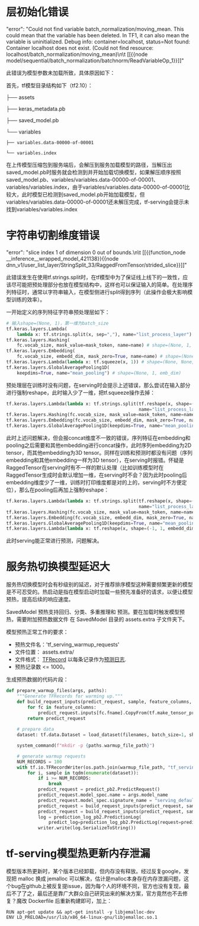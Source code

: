 # 层初始化错误

"error": "Could not find variable batch_normalization/moving_mean. This could mean that the variable has been deleted. In TF1, it can also mean the variable is uninitialized. Debug info: container=localhost, status=Not found: Container localhost does not exist. (Could not find resource: localhost/batch_normalization/moving_mean)\n\t [[{{node model/sequential/batch_normalization/batchnorm/ReadVariableOp_1}}]]"

此错误为模型参数未加载所致，具体原因如下：

首先，tf模型目录结构如下（tf2.10）：

├── assets

├── keras_metadata.pb

├── saved_model.pb

└── variables

    ├── variables.data-00000-of-00001

    └── variables.index

在上传模型压缩包到服务端后，会解压到服务加载模型的路径，当解压出saved_model.pb时服务就会检测到并开始加载切换模型，如果解压顺序按照saved_model.pb、variables/variables.data-00000-of-00001、variables/variables.index，由于variables/variables.data-00000-of-00001比较大，此时模型已检测到saved_model.pb开始加载模型，但variables/variables.data-00000-of-00001还未解压完成，tf-serving会提示未找到variables/variables.index

# 字符串切割维度错误

"error": "slice index 1 of dimension 0 out of bounds.\n\t [[{{function_node __inference__wrapped_model_421138}}{{node dnn_v1/user_list_layer/StringSplit_33/RaggedFromTensor/strided_slice}}]]"

此错误发生在使用tf.strings.split时，在tf模型中为了保证线上线下的一致性，应该尽可能把预处理部分也放在模型结构中，这样也可以保证输入的简单。在处理序列特征时，通常以字符串输入，在模型侧进行split得到序列（此操作会极大影响模型训练的效率）。

一开始定义的序列特征字符串预处理层如下：

```Python
# 输入shape=(None, 1)，第一维为batch_size
tf.keras.layers.Lambda(
    lambda x: tf.strings.split(x, sep=","), name="list_process_layer") # shape=(None, 1, None)
tf.keras.layers.Hashing(
    fc.vocab_size, mask_value=mask_token, name=name) # shape=(None, 1, None)
tf.keras.layers.Embedding(
    fc.vocab_size, embedd_dim, mask_zero=True, name=name) # shape=(None, 1, None, emb_dim)
tf.keras.layers.Lambda(lambda x: tf.squeeze(x, 1)) # shape=(None, None, emb_dim)
tf.keras.layers.GlobalAveragePooling1D(
    keepdims=True, name="mean_pooling") # shape=(None, 1, emb_dim)
```

预处理层在训练时没有问题，在serving时会提示上述错误，那么尝试在输入部分进行强制reshape，此时输入少了一维，把tf.squeeze操作去掉：

```Python
tf.keras.layers.Lambda(lambda x: tf.strings.split(tf.reshape(x, shape=(-1,)), sep="$,"), 
                                                  name="list_process_layer") # shape=(None, None)
tf.keras.layers.Hashing(fc.vocab_size, mask_value=mask_token, name=name) # shape=(None, None)
tf.keras.layers.Embedding(fc.vocab_size, embedd_dim, mask_zero=True, name=name) # shape=(None, None, emb_dim)
tf.keras.layers.GlobalAveragePooling1D(keepdims=True, name="mean_pooling") # shape=(None, 1, emb_dim)
```

此时上述问题解决，但会报concat维度不一致的错误，序列特征在embedding和pooling之后需要和其他embedding进行concat操作，此时序列embedding为2D tensor，而其他embedding为3D tensor。同样在训练和预测时都没有问题（序列embedding和其他embedding一样为3D tensor），在serving时报错。怀疑是RaggedTensor在serving时有不一样的默认处理（比如训练模型时在RaggedTensor生成时会默认增加一维，在serving时不会？因为此时pooling后embedding维度少了一维，训练时打印维度都是对的上的，serving时不方便定位），那么在pooling后再加上强制reshape：

```Python
tf.keras.layers.Lambda(lambda x: tf.strings.split(tf.reshape(x, shape=(-1,)), sep=","), 
                                                  name="list_process_layer") # shape=(None, None)
tf.keras.layers.Hashing(fc.vocab_size, mask_value=mask_token, name=name) # shape=(None, None)
tf.keras.layers.Embedding(fc.vocab_size, embedd_dim, mask_zero=True, name=name) # shape=(None, None, emb_dim)
tf.keras.layers.GlobalAveragePooling1D(keepdims=True, name="mean_pooling") # shape=(None, 1, emb_dim)
tf.keras.layers.Lambda(lambda x: tf.reshape(x, shape=(-1, 1, embedd_dim))) # shape=(None, 1, emb_dim)
```

此时serving能正常进行预测，问题解决。

# 服务热切换模型延迟大

服务热切换模型时会有秒级别的延迟，对于推荐排序模型这种需要频繁更新的模型是不可忍受的。热启动是指在模型启动时加载一些预先准备好的请求，以便让模型预热，提高后续的响应速度。

SavedModel 预热支持回归、分类、多重推理和 预测。要在加载时触发模型预热，需要附加预热数据文件 在 SavedModel 目录的 assets.extra 子文件夹下。

模型预热正常工作的要求：

* 预热文件名：'tf_serving_warmup_requests'
* 文件位置： assets.extra/
* 文件格式： [TFRecord](https://www.tensorflow.org/tutorials/load_data/tfrecord#tfrecords_format_details) 以每条记录作为[预测日志](https://github.com/tensorflow/serving/blob/master/tensorflow_serving/apis/prediction_log.proto#:%7E:text=message-,PredictionLog,-%7B).
* 预热记录数 <= 1000。

生成预热数据的代码片段：

```Python
def prepare_warmup_files(args, paths):
    """Generate TFRecords for warming up."""
    def build_request_inputs(predict_request, sample, feature_columns, dtype):
        for fc in feature_columns:
            predict_request.inputs[fc.fname].CopyFrom(tf.make_tensor_proto(sample[fc.fname], dtype=dtype))
        return predict_request
  
    # prepare data
    dataset: tf.data.Dataset = load_dataset(filenames, batch_size=1, shuffle_size=100000)

    system_command(f"mkdir -p {paths.warmup_file_path}")

    # generate warmup requests
    NUM_RECORDS = 100
    with tf.io.TFRecordWriter(os.path.join(warmup_file_path, "tf_serving_warmup_requests")) as writer:
        for i, sample in tqdm(enumerate(dataset)):
            if i >= NUM_RECORDS:
                break
            predict_request = predict_pb2.PredictRequest()
            predict_request.model_spec.name = args.model_name
            predict_request.model_spec.signature_name = "serving_default"
            predict_request = build_request_inputs(predict_request, sample, sparse_fnames, tf.string)
            predict_request = build_request_inputs(predict_request, sample, dense_fnames, tf.float32)
            log = prediction_log_pb2.PredictionLog(
                predict_log=prediction_log_pb2.PredictLog(request=predict_request))
            writer.write(log.SerializeToString())
```

# tf-serving模型热更新内存泄漏

模型版本热更新时，某个版本已经卸载，但内存没有释放。经过反复google，发现把 malloc 换成 jemalloc 可以解决，估计是malloc本身存在内存泄漏问题，这个bug在github上被反复提issue，因为每个人的环境不同，官方也没有复现，最后不了了之，最后还是靠广大群众自己研究出来的解决方案，官方竟然也不去修复？魔改 Dockerfile 后重新构建即可，加上：

```Shell
RUN apt-get update && apt-get install -y libjemalloc-dev
ENV LD_PRELOAD=/usr/lib/x86_64-linux-gnu/libjemalloc.so.1
```
